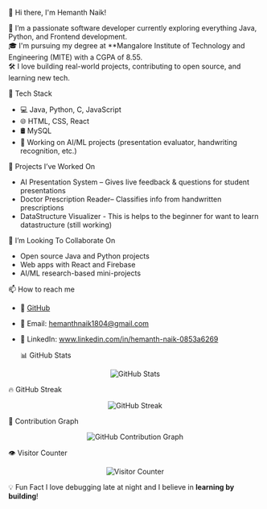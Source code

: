 👋 Hi there, I'm Hemanth Naik! 

🚀 I’m a passionate software developer currently exploring everything Java, Python, and Frontend development.  
🎓 I'm pursuing my degree at **Mangalore Institute of Technology and Engineering (MITE) with a CGPA of 8.55.  
🛠️ I love building real-world projects, contributing to open source, and learning new tech.

🧰 Tech Stack
- 💻 Java, Python, C, JavaScript
- 🌐 HTML, CSS, React
- 🛢️ MySQL
- 🧠 Working on AI/ML projects (presentation evaluator, handwriting recognition, etc.)

🔭 Projects I’ve Worked On
- AI Presentation System – Gives live feedback & questions for student presentations  
- Doctor Prescription Reader– Classifies info from handwritten prescriptions  
- DataStructure Visualizer - This is helps to the beginner for want to learn datastructure (still working)

 🤝 I’m Looking To Collaborate On
- Open source Java and Python projects  
- Web apps with React and Firebase  
- AI/ML research-based mini-projects

📫 How to reach me
- 🔗 [GitHub](https://github.com/Hemanth1804)
- 📧 Email: hemanthnaik1804@gmail.com  
- 💼 LinkedIn: www.linkedin.com/in/hemanth-naik-0853a6269

  📊 GitHub Stats

<p align="center">
  <img src="https://github-readme-stats.vercel.app/api?username=Hemanth1804&show_icons=true&theme=radical" alt="GitHub Stats" />
</p>

 🔥 GitHub Streak

<p align="center">
  <img src="https://streak-stats.demolab.com?user=Hemanth1804&theme=radical&date_format=M%20j%5B%2C%20Y%5D" alt="GitHub Streak" />
</p>

🧮 Contribution Graph

<p align="center">
  <img src="https://github-readme-activity-graph.vercel.app/graph?username=Hemanth1804&theme=react-dark&hide_border=true" alt="GitHub Contribution Graph" />
</p>

👁️ Visitor Counter

<p align="center">
  <img src="https://komarev.com/ghpvc/?username=Hemanth1804&label=Profile%20Views&color=0e75b6&style=flat" alt="Visitor Counter" />
</p>

💡 Fun Fact
I love debugging late at night and I believe in **learning by building**!

